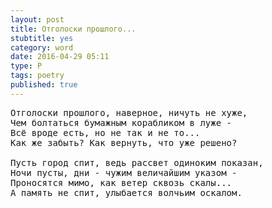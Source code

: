```yaml
---
layout: post
title: Отголоски прошлого...
stubtitle: yes
category: word
date: 2016-04-29 05:11
type: P
tags: poetry
published: true
---
```


<pre>
Отголоски прошлого, наверное, ничуть не хуже,
Чем болтаться бумажным корабликом в луже -
Всё вроде есть, но не так и не то...
Как же забыть? Как вернуть, что уже решено?

Пусть город спит, ведь рассвет одиноким показан,
Ночи пусты, дни - чужим величайшим указом -
Проносятся мимо, как ветер сквозь скалы...
А память не спит, улыбается волчьим оскалом.
</pre>
